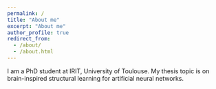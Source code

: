 ```yaml
---
permalink: /
title: "About me"
excerpt: "About me"
author_profile: true
redirect_from: 
  - /about/
  - /about.html
---
```


I am a PhD student at IRIT, University of Toulouse. My thesis topic is on brain-inspired structural learning for artificial neural networks.

